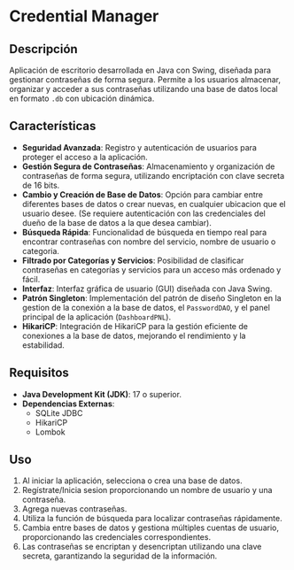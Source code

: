 # Credential Manager

## Descripción

Aplicación de escritorio desarrollada en Java con Swing, diseñada para gestionar contraseñas de forma segura. Permite a los usuarios almacenar, organizar y acceder a sus contraseñas utilizando una base de datos local en formato `.db` con ubicación dinámica.

## Características

- **Seguridad Avanzada**: Registro y autenticación de usuarios para proteger el acceso a la aplicación.
- **Gestión Segura de Contraseñas**: Almacenamiento y organización de contraseñas de forma segura, utilizando encriptación con clave secreta de 16 bits.
- **Cambio y Creación de Base de Datos**: Opción para cambiar entre diferentes bases de datos o crear nuevas, en cualquier ubicacion que el usuario desee. (Se requiere autenticación con las credenciales del dueño de la base de datos a la que desea cambiar).
- **Búsqueda Rápida**: Funcionalidad de búsqueda en tiempo real para encontrar contraseñas con nombre del servicio, nombre de usuario o categoria.
- **Filtrado por Categorías y Servicios**: Posibilidad de clasificar contraseñas en categorías y servicios para un acceso más ordenado y fácil.
- **Interfaz**: Interfaz gráfica de usuario (GUI) diseñada con Java Swing.
- **Patrón Singleton**: Implementación del patrón de diseño Singleton en la gestion de la conexión a la base de datos, el `PasswordDAO`, y el panel principal de la aplicación (`DashboardPNL`).
- **HikariCP**: Integración de HikariCP para la gestión eficiente de conexiones a la base de datos, mejorando el rendimiento y la estabilidad.

## Requisitos

- **Java Development Kit (JDK)**: 17 o superior.
- **Dependencias Externas**:
  - SQLite JDBC
  - HikariCP
  - Lombok

## Uso

1. Al iniciar la aplicación, selecciona o crea una base de datos.
2. Regístrate/Inicia sesion proporcionando un nombre de usuario y una contraseña.
3. Agrega nuevas contraseñas.
4. Utiliza la función de búsqueda para localizar contraseñas rápidamente.
5. Cambia entre bases de datos y gestiona múltiples cuentas de usuario, proporcionando las credenciales correspondientes.
6. Las contraseñas se encriptan y desencriptan utilizando una clave secreta, garantizando la seguridad de la información.